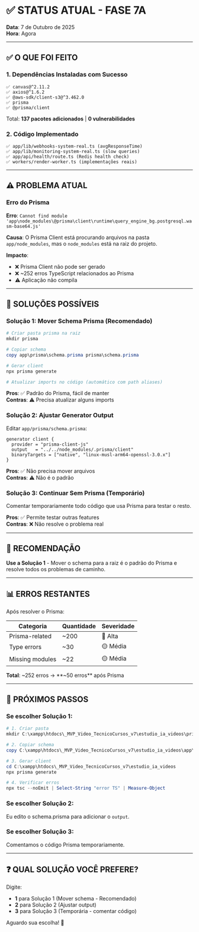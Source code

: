 # ✅ STATUS ATUAL - FASE 7A

**Data**: 7 de Outubro de 2025  
**Hora**: Agora  

---

## ✅ O QUE FOI FEITO

### 1. Dependências Instaladas com Sucesso
```
✅ canvas@^2.11.2
✅ axios@^1.6.2  
✅ @aws-sdk/client-s3@^3.462.0
✅ prisma
✅ @prisma/client
```

Total: **137 pacotes adicionados** | **0 vulnerabilidades**

### 2. Código Implementado
```
✅ app/lib/webhooks-system-real.ts (avgResponseTime)
✅ app/lib/monitoring-system-real.ts (slow queries)
✅ app/api/health/route.ts (Redis health check)
✅ workers/render-worker.ts (implementações reais)
```

---

## ⚠️ PROBLEMA ATUAL

### Erro do Prisma

**Erro**: `Cannot find module 'app\node_modules\@prisma\client\runtime\query_engine_bg.postgresql.wasm-base64.js'`

**Causa**: O Prisma Client está procurando arquivos na pasta `app/node_modules`, mas o `node_modules` está na raiz do projeto.

**Impacto**: 
- ❌ Prisma Client não pode ser gerado
- ❌ ~252 erros TypeScript relacionados ao Prisma
- ⚠️ Aplicação não compila

---

## 🔧 SOLUÇÕES POSSÍVEIS

### Solução 1: Mover Schema Prisma (Recomendado)

```powershell
# Criar pasta prisma na raiz
mkdir prisma

# Copiar schema
copy app\prisma\schema.prisma prisma\schema.prisma

# Gerar client
npx prisma generate

# Atualizar imports no código (automático com path aliases)
```

**Pros**: ✅ Padrão do Prisma, fácil de manter  
**Contras**: ⚠️ Precisa atualizar alguns imports

### Solução 2: Ajustar Generator Output

Editar `app/prisma/schema.prisma`:

```prisma
generator client {
  provider = "prisma-client-js"
  output   = "../../node_modules/.prisma/client"
  binaryTargets = ["native", "linux-musl-arm64-openssl-3.0.x"]
}
```

**Pros**: ✅ Não precisa mover arquivos  
**Contras**: ⚠️ Não é o padrão

### Solução 3: Continuar Sem Prisma (Temporário)

Comentar temporariamente todo código que usa Prisma para testar o resto.

**Pros**: ✅ Permite testar outras features  
**Contras**: ❌ Não resolve o problema real

---

## 🎯 RECOMENDAÇÃO

**Use a Solução 1** - Mover o schema para a raiz é o padrão do Prisma e resolve todos os problemas de caminho.

---

## 📊 ERROS RESTANTES

Após resolver o Prisma:

| Categoria | Quantidade | Severidade |
|-----------|------------|------------|
| Prisma-related | ~200 | 🔴 Alta |
| Type errors | ~30 | 🟡 Média |
| Missing modules | ~22 | 🟡 Média |

**Total**: ~252 erros → **~50 erros** após Prisma

---

## 🚀 PRÓXIMOS PASSOS

### Se escolher Solução 1:

```powershell
# 1. Criar pasta
mkdir C:\xampp\htdocs\_MVP_Video_TecnicoCursos_v7\estudio_ia_videos\prisma

# 2. Copiar schema
copy C:\xampp\htdocs\_MVP_Video_TecnicoCursos_v7\estudio_ia_videos\app\prisma\schema.prisma C:\xampp\htdocs\_MVP_Video_TecnicoCursos_v7\estudio_ia_videos\prisma\schema.prisma

# 3. Gerar client
cd C:\xampp\htdocs\_MVP_Video_TecnicoCursos_v7\estudio_ia_videos
npx prisma generate

# 4. Verificar erros
npx tsc --noEmit | Select-String "error TS" | Measure-Object
```

### Se escolher Solução 2:

Eu edito o schema.prisma para adicionar o `output`.

### Se escolher Solução 3:

Comentamos o código Prisma temporariamente.

---

## ❓ QUAL SOLUÇÃO VOCÊ PREFERE?

Digite:
- **1** para Solução 1 (Mover schema - Recomendado)
- **2** para Solução 2 (Ajustar output)
- **3** para Solução 3 (Temporária - comentar código)

Aguardo sua escolha! 🎯
